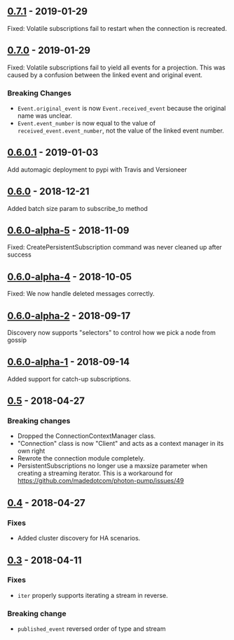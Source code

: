 ## [0.7.1] - 2019-01-29
Fixed: Volatile subscriptions fail to restart when the connection is recreated.

## [0.7.0] - 2019-01-29
Fixed: Volatile subscriptions fail to yield all events for a projection.
  This was caused by a confusion between the linked event and original event.

### Breaking Changes
 - `Event.original_event` is now `Event.received_event` because the original name was unclear.
 - `Event.event_number` is now equal to the value of `received_event.event_number`, not the value of the linked event number.

## [0.6.0.1] - 2019-01-03
Add automagic deployment to pypi with Travis and Versioneer

## [0.6.0] - 2018-12-21
Added batch size param to subscribe_to method

## [0.6.0-alpha-5] - 2018-11-09
Fixed: CreatePersistentSubscription command was never cleaned up after success

## [0.6.0-alpha-4] - 2018-10-05
Fixed: We now handle deleted messages correctly.

## [0.6.0-alpha-2] - 2018-09-17
Discovery now supports "selectors" to control how we pick a node from gossip

## [0.6.0-alpha-1] - 2018-09-14
Added support for catch-up subscriptions.

## [0.5] - 2018-04-27
### Breaking changes
 - Dropped the ConnectionContextManager class.
 - "Connection" class is now "Client" and acts as a context manager in its own right
 - Rewrote the connection module completely.
 - PersistentSubscriptions no longer use a maxsize parameter when creating a streaming iterator. This is a workaround for https://github.com/madedotcom/photon-pump/issues/49

## [0.4] - 2018-04-27
### Fixes
- Added cluster discovery for HA scenarios.

## [0.3] - 2018-04-11
### Fixes
- `iter` properly supports iterating a stream in reverse.
### Breaking change
- `published_event` reversed order of type and stream


[0.7.1]: https://github.com/madedotcom/photon-pump/compare/v0.7.0..v0.7.1
[0.7.0]: https://github.com/madedotcom/photon-pump/compare/v0.6.0.1..v0.7.0
[0.6.0.1]: https://github.com/madedotcom/photon-pump/compare/v0.6.0..v0.6.0.1
[0.6.0]: https://github.com/madedotcom/photon-pump/compare/v0.6.0-alpha-5..v0.6.0
[0.6.0-alpha-5]: https://github.com/madedotcom/photon-pump/compare/v0.6.0-alpha-4..v0.6.0-alpha-5
[0.6.0-alpha-4]: https://github.com/madedotcom/photon-pump/compare/v0.6.0-alpha-2..v0.6.0-alpha-4
[0.6.0-alpha-2]: https://github.com/madedotcom/photon-pump/compare/v0.6.0-alpha-1..v0.6.0-alpha-2
[0.6.0-alpha-2]: https://github.com/madedotcom/photon-pump/compare/v0.6.0-alpha-1..v0.6.0-alpha-2
[0.6.0-alpha-1]: https://github.com/madedotcom/photon-pump/compare/v0.5.0..v0.6.0-alpha-1
[0.5]: https://github.com/madedotcom/photon-pump/compare/v0.4.0..v0.5.0
[0.4]: https://github.com/madedotcom/photon-pump/compare/v0.3.0..v0.4.0
[0.3]: https://github.com/madedotcom/photon-pump/compare/v0.2.5..v0.3
[0.2.5]: https://github.com/madedotcom/photon-pump/compare/v0.2.4..v0.2.5
